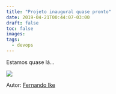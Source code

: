 ```yaml
---
title: "Projeto inaugural quase pronto"
date: 2019-04-21T00:44:07-03:00
draft: false
toc: false
images:
tags: 
  - devops
---
```

Estamos quase lá...

![](/images/previa_pesquisa_devops.png)

Autor: [Fernando Ike](www.twitter.com/fernandoike)